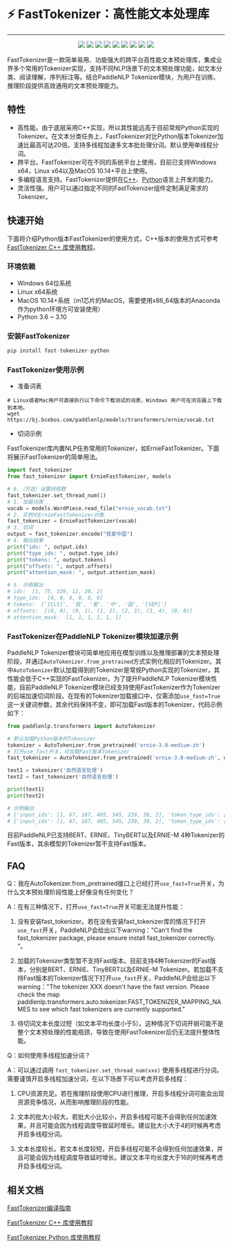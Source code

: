 
# ⚡ FastTokenizer：高性能文本处理库

------------------------------------------------------------------------------------------

<p align="center">
    <a href="./LICENSE"><img src="https://img.shields.io/badge/license-Apache%202-dfd.svg"></a>
    <a href="https://github.com/PaddlePaddle/PaddleNLP/releases"><img src="https://img.shields.io/github/v/release/PaddlePaddle/PaddleNLP?color=ffa"></a>
    <a href=""><img src="https://img.shields.io/badge/python-3.6.2+-aff.svg"></a>
    <a href=""><img src="https://img.shields.io/badge/os-linux%2C%20win%2C%20mac-pink.svg"></a>
    <a href="https://github.com/PaddlePaddle/PaddleNLP/graphs/contributors"><img src="https://img.shields.io/github/contributors/PaddlePaddle/PaddleNLP?color=9ea"></a>
    <a href="https://github.com/PaddlePaddle/PaddleNLP/commits"><img src="https://img.shields.io/github/commit-activity/m/PaddlePaddle/PaddleNLP?color=3af"></a>
    <a href="https://pypi.org/project/paddlenlp/"><img src="https://img.shields.io/pypi/dm/paddlenlp?color=9cf"></a>
    <a href="https://github.com/PaddlePaddle/PaddleNLP/issues"><img src="https://img.shields.io/github/issues/PaddlePaddle/PaddleNLP?color=9cc"></a>
    <a href="https://github.com/PaddlePaddle/PaddleNLP/stargazers"><img src="https://img.shields.io/github/stars/PaddlePaddle/PaddleNLP?color=ccf"></a>
</p>
FastTokenizer是一款简单易用、功能强大的跨平台高性能文本预处理库，集成业界多个常用的Tokenizer实现，支持不同NLP场景下的文本预处理功能，如文本分类、阅读理解，序列标注等。结合PaddleNLP Tokenizer模块，为用户在训练、推理阶段提供高效通用的文本预处理能力。

## 特性

- 高性能。由于底层采用C++实现，所以其性能远高于目前常规Python实现的Tokenizer。在文本分类任务上，FastTokenizer对比Python版本Tokenizer加速比最高可达20倍。支持多线程加速多文本批处理分词。默认使用单线程分词。
- 跨平台。FastTokenizer可在不同的系统平台上使用，目前已支持Windows x64，Linux x64以及MacOS 10.14+平台上使用。
- 多编程语言支持。FastTokenizer提供在[C++](./docs/cpp/README.md)、[Python](./docs/python/README.md)语言上开发的能力。
- 灵活性强。用户可以通过指定不同的FastTokenizer组件定制满足需求的Tokenizer。

## 快速开始

下面将介绍Python版本FastTokenizer的使用方式，C++版本的使用方式可参考[FastTokenizer C++ 库使用教程](./docs/cpp/README.md)。

### 环境依赖

- Windows 64位系统
- Linux x64系统
- MacOS 10.14+系统（m1芯片的MacOS，需要使用x86_64版本的Anaconda作为python环境方可安装使用）
- Python 3.6 ~ 3.10

### 安装FastTokenizer

```python
pip install fast-tokenizer-python
```

### FastTokenizer使用示例

- 准备词表

```shell
# Linux或者Mac用户可直接执行以下命令下载测试的词表，Windows 用户可在浏览器上下载到本地。
wget https://bj.bcebos.com/paddlenlp/models/transformers/ernie/vocab.txt
```

- 切词示例

FastTokenizer库内置NLP任务常用的Tokenizer，如ErnieFastTokenizer。下面将展示FastTokenizer的简单用法。

```python
import fast_tokenizer
from fast_tokenizer import ErnieFastTokenizer, models

# 0.（可选）设置线程数
fast_tokenizer.set_thread_num(1)
# 1. 加载词表
vocab = models.WordPiece.read_file("ernie_vocab.txt")
# 2. 实例化ErnieFastTokenizer对象
fast_tokenizer = ErnieFastTokenizer(vocab)
# 3. 切词
output = fast_tokenizer.encode("我爱中国")
# 4. 输出结果
print("ids: ", output.ids)
print("type_ids: ", output.type_ids)
print("tokens: ", output.tokens)
print("offsets: ", output.offsets)
print("attention_mask: ", output.attention_mask)

# 5. 示例输出
# ids:  [1, 75, 329, 12, 20, 2]
# type_ids:  [0, 0, 0, 0, 0, 0]
# tokens:  ['[CLS]', '我', '爱', '中', '国', '[SEP]']
# offsets:  [(0, 0), (0, 1), (1, 2), (2, 3), (3, 4), (0, 0)]
# attention_mask:  [1, 1, 1, 1, 1, 1]
```

### FastTokenizer在PaddleNLP Tokenizer模块加速示例

PaddleNLP Tokenizer模块可简单地应用在模型训练以及推理部署的文本预处理阶段，并通过`AutoTokenizer.from_pretrained`方式实例化相应的Tokenizer。其中`AutoTokenizer`默认加载得到的Tokenizer是常规Python实现的Tokenizer，其性能会低于C++实现的FastTokenizer。为了提升PaddleNLP Tokenizer模块性能，目前PaddleNLP Tokenizer模块已经支持使用FastTokenizer作为Tokenizer的后端加速切词阶段。在现有的Tokenizer加载接口中，仅需添加`use_fast=True`这一关键词参数，其余代码保持不变，即可加载Fast版本的Tokenizer，代码示例如下：

```python
from paddlenlp.transformers import AutoTokenizer

# 默认加载Python版本的Tokenizer
tokenizer = AutoTokenizer.from_pretrained('ernie-3.0-medium-zh')
# 打开use_fast开关，可加载Fast版本Tokenizer
fast_tokenizer = AutoTokenizer.from_pretrained('ernie-3.0-medium-zh', use_fast=True)

text1 = tokenizer('自然语言处理')
text2 = fast_tokenizer('自然语言处理')

print(text1)
print(text2)

# 示例输出
# {'input_ids': [1, 67, 187, 405, 545, 239, 38, 2], 'token_type_ids': [0, 0, 0, 0, 0, 0, 0, 0]}
# {'input_ids': [1, 67, 187, 405, 545, 239, 38, 2], 'token_type_ids': [0, 0, 0, 0, 0, 0, 0, 0]}

```

目前PaddleNLP已支持BERT、ERNIE、TinyBERT以及ERNIE-M 4种Tokenizer的Fast版本，其余模型的Tokenizer暂不支持Fast版本。

## FAQ

Q：我在AutoTokenizer.from_pretrained接口上已经打开`use_fast=True`开关，为什么文本预处理阶段性能上好像没有任何变化？

A：在有三种情况下，打开`use_fast=True`开关可能无法提升性能：
  1. 没有安装fast_tokenizer。若在没有安装fast_tokenizer库的情况下打开`use_fast`开关，PaddleNLP会给出以下warning："Can't find the fast_tokenizer package, please ensure install fast_tokenizer correctly. "。

  2. 加载的Tokenizer类型暂不支持Fast版本。目前支持4种Tokenizer的Fast版本，分别是BERT、ERNIE、TinyBERT以及ERNIE-M Tokenizer。若加载不支持Fast版本的Tokenizer情况下打开`use_fast`开关，PaddleNLP会给出以下warning："The tokenizer XXX doesn't have the fast version. Please check the map paddlenlp.transformers.auto.tokenizer.FAST_TOKENIZER_MAPPING_NAMES to see which fast tokenizers are currently supported."

  3. 待切词文本长度过短（如文本平均长度小于5）。这种情况下切词开销可能不是整个文本预处理的性能瓶颈，导致在使用FastTokenizer后仍无法提升整体性能。

Q：如何使用多线程加速分词？

A：可以通过调用 `fast_tokenizer.set_thread_num(xxx)` 使用多线程进行分词。需要谨慎开启多线程加速分词，在以下场景下可以考虑开启多线程：
  1. CPU资源充足。若在推理阶段使用CPU进行推理，开启多线程分词可能会出现资源竞争情况，从而影响推理阶段的性能。

  2. 文本的批大小较大。若批大小比较小，开启多线程可能不会得到任何加速效果，并且可能会因为线程调度导致延时增长。建议批大小大于4的时候再考虑开启多线程分词。

  3. 文本长度较长。若文本长度较短，开启多线程可能不会得到任何加速效果，并且可能会因为线程调度导致延时增长。建议文本平均长度大于16的时候再考虑开启多线程分词。

## 相关文档

[FastTokenizer编译指南](docs/compile/README.md)

[FastTokenizer C++ 库使用教程](./docs/cpp/README.md)

[FastTokenizer Python 库使用教程](./docs/python/README.md)
